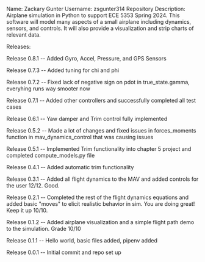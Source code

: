 Name: Zackary Gunter
Username: zsgunter314
Repository Description: Airplane simulation in Python to support ECE 5353 Spring 2024.  This software will model many aspects of a small airplane including dynamics, sensors, and controls.  It will also provide a visualization and strip charts of relevant data.

Releases:

Release 0.8.1 -- Added Gyro, Accel, Pressure, and GPS Sensors

Release 0.7.3 -- Added tuning for chi and phi

Release 0.7.2 -- Fixed lack of negative sign on pdot in true_state.gamma, everyhing runs way smooter now

Release 0.7.1 -- Added other controllers and successfully completed all test cases

Release 0.6.1 -- Yaw damper and Trim control fully implemented

Release 0.5.2 -- Made a lot of changes and fixed issues in forces_moments function in mav_dynamics_control that was causing issues

Release 0.5.1 -- Implemented Trim functionality into chapter 5 project and completed compute_models.py file

Release 0.4.1 -- Added automatic trim functionality

Release 0.3.1 -- Added all flight dynamics to the MAV and added controls for the user 12/12.  Good.

Release 0.2.1 -- Completed the rest of the flight dynamics equations and added basic "moves" to elicit realistic behavior in sim.  You are doing great!  Keep it up 10/10.

Release 0.1.2 -- Added airplane visualization and a simple flight path demo to the simulation. Grade 10/10

Release 0.1.1 -- Hello world, basic files added, pipenv added

Release 0.0.1 -- Initial commit and repo set up
